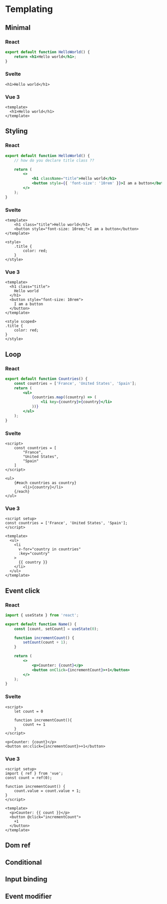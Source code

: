 # Templating
## Minimal
### React
```jsx
export default function HelloWorld() {
	return <h1>Hello world</h1>;
}

```

### Svelte
```svelte
<h1>Hello world</h1>
```

### Vue 3
```vue
<template>
  <h1>Hello world</h1>
</template>

```

## Styling
### React
```jsx
export default function HelloWorld() {
	// how do you declare title class ??

	return (
		<>
			<h1 className="title">Hello world</h1>
			<button style={{ 'font-size': '10rem' }}>I am a button</button>
		</>
	);
}

```

### Svelte
```svelte
<template>
	<h1 class="title">Hello world</h1>
	<button style="font-size: 10rem;">I am a button</button>
</template>

<style>
	.title {
		color: red;
	}
</style>
```

### Vue 3
```vue
<template>
  <h1 class="title">
    Hello world
  </h1>
  <button style="font-size: 10rem">
    I am a button
  </button>
</template>

<style scoped>
.title {
	color: red;
}
</style>

```

## Loop
### React
```jsx
export default function Countries() {
	const countries = ['France', 'United States', 'Spain'];
	return (
		<ul>
			{countries.map((country) => (
				<li key={country}>{country}</li>
			))}
		</ul>
	);
}

```

### Svelte
```svelte
<script>
    const countries = [
		"France",
		"United States",
		"Spain"
	]
</script>

<ul>
    {#each countries as country}
        <li>{country}</li>
    {/each}
</ul>
```

### Vue 3
```vue
<script setup>
const countries = ['France', 'United States', 'Spain'];
</script>

<template>
  <ul>
    <li
      v-for="country in countries"
      :key="country"
    >
      {{ country }}
    </li>
  </ul>
</template>

```

## Event click
### React
```jsx
import { useState } from 'react';

export default function Name() {
	const [count, setCount] = useState(0);

	function incrementCount() {
		setCount(count + 1);
	}

	return (
		<>
			<p>Counter: {count}</p>
			<button onClick={incrementCount}>+1</button>
		</>
	);
}

```

### Svelte
```svelte
<script>
    let count = 0

    function incrementCount(){
        count += 1
    }
</script>

<p>Counter: {count}</p>
<button on:click={incrementCount}>+1</button>
```

### Vue 3
```vue
<script setup>
import { ref } from 'vue';
const count = ref(0);

function incrementCount() {
	count.value = count.value + 1;
}
</script>

<template>
  <p>Counter: {{ count }}</p>
  <button @click="incrementCount">
    +1
  </button>
</template>

```

## Dom ref
## Conditional
## Input binding
## Event modifier
